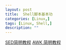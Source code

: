 ```yaml
---
layout: post
title:  Shell脚本基本功
categories: [Linux,]
tags: [Linux, Shell,]
description: ""
---
```


[SED简明教程](http://coolshell.cn/articles/9104.html)
[AWK 简明教程](http://coolshell.cn/articles/9070.html)

